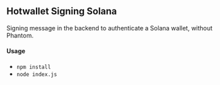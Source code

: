 ## Hotwallet Signing Solana

Signing message in the backend to authenticate a Solana wallet, without Phantom.

#### Usage

- `npm install`
- `node index.js`
